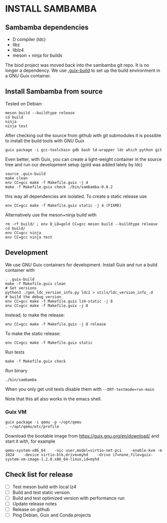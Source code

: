 # INSTALL SAMBAMBA

## Sambamba dependencies

* D compiler (ldc)
* libz
* liblz4
* meson + ninja for builds

The biod project was moved back into the sambamba git repo. It is no longer a dependency. We use [.guix-build](.guixbuild) to set up the build environment in a GNU Guix container.

## Install Sambamba from source

Tested on Debian:

    meson build --buildtype release
    cd build
    ninja
    ninja test

After checking out the source from github with git submodules it is
possible to install the build tools with GNU Guix

    guix package -i gcc-toolchain gdb bash ld-wrapper ldc which python git

Even better, with Guix, you can create a light-weight container in the source tree
and run our development setup (gold was added lately by ldc)

    source .guix-build
    make clean
    env CC=gcc make -f Makefile.guix -j 4
    make -f Makefile.guix check ./bin/sambamba-0.8.2

this way all dependencies are isolated. To create a static release use

    env CC=gcc make -f Makefile.guix static -j 4 (FIXME)

Alternatively use the meson+ninja build with

    rm -rf build/ ; env D_LD=gold CC=gcc meson build --buildtype release
    cd build/
    env CC=gcc ninja
    env CC=gcc ninja test

## Development

We use GNU Guix containers for development. Install Guix and run a build
container with

    . .guix-build
    make -f Makefile.guix clean
    # Set versions
    python3 ./gen_ldc_version_info.py ldc2 > utils/ldc_version_info_.d
    # build the debug version
    env CC=gcc make -f Makefile.guix lz4-static -j 8
    env CC=gcc make -f Makefile.guix -j 8

Instead, to make the release:

    env CC=gcc make -f Makefile.guix -j 8 release

To make the static release:

    env CC=gcc make -f Makefile.guix static

Run tests

    make -f Makefile.guix check

Run binary

    ./bin/sambamba

When you only get unit tests disable them with `--DRT-testmode=run-main`

Note that this all also works in the emacs shell.

### Guix VM

    guix package -i qemu -p ~/opt/qemu
    . ~/opt/qemu/etc/profile

Download the bootable image from https://guix.gnu.org/en/download/ and
start it with, for example

    qemu-system-x86_64    -nic user,model=virtio-net-pci    -enable-kvm -m 1024    -device virtio-blk,drive=myhd    -drive if=none,file=guix-system-vm-image-1.2.0.x86_64-linux,id=myhd

## Check list for release

- [ ] Test meson build with local lz4
- [ ] Build and test static version
- [ ] Build and test optimized version with performance run
- [ ] Update release notes
- [ ] Release on github
- [ ] Ping Debian, Guix and Conda projects
